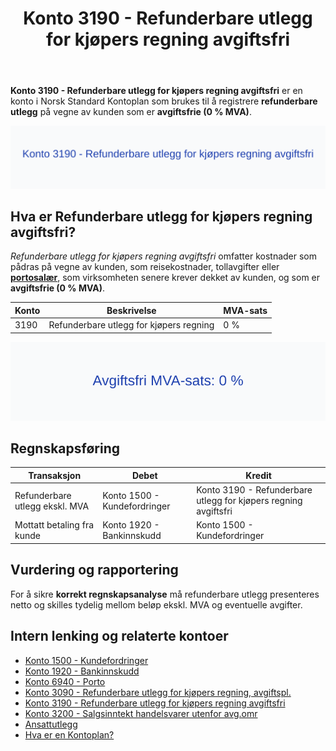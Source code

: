 ﻿---
title: "Konto 3190 - Refunderbare utlegg for kjøpers regning avgiftsfri"
seoTitle: "Konto 3190 | Refunderbare utlegg avgiftsfri | Kontoplan"
description: "Konto 3190 brukes til å registrere refunderbare utlegg for kjøpers regning som er avgiftsfrie (0 % MVA). Lær når kontoen brukes, hvordan bokføre og hva som kreves for korrekt rapportering."
summary: "Konto 3190: refunderbare utlegg uten MVA, bruk, bokføring og rapportering."
---

**Konto 3190 - Refunderbare utlegg for kjøpers regning avgiftsfri** er en konto i Norsk Standard Kontoplan som brukes til å registrere **refunderbare utlegg** på vegne av kunden som er **avgiftsfrie (0 % MVA)**.

![Illustrasjon av Konto 3190 - Refunderbare utlegg for kjøpers regning avgiftsfri](3190-refunderbare-utlegg-for-kjopers-regning-avgiftsfri-image.svg)

## Hva er Refunderbare utlegg for kjøpers regning avgiftsfri?

*Refunderbare utlegg for kjøpers regning avgiftsfri* omfatter kostnader som pådras på vegne av kunden, som reisekostnader, tollavgifter eller **[portosalær](/blogs/kontoplan/6940-porto "Konto 6940 - Porto")**, som virksomheten senere krever dekket av kunden, og som er **avgiftsfrie (0 % MVA)**.

| Konto | Beskrivelse                             | MVA-sats |
|-------|-----------------------------------------|----------|
| 3190  | Refunderbare utlegg for kjøpers regning | 0 %      |

![Avgiftsfri MVA-sats: 0 %](3190-mva-avgiftsfri.svg)

## Regnskapsføring

| Transaksjon                    | Debet                        | Kredit                                                   |
|--------------------------------|------------------------------|----------------------------------------------------------|
| Refunderbare utlegg ekskl. MVA | Konto 1500 - Kundefordringer | Konto 3190 - Refunderbare utlegg for kjøpers regning avgiftsfri |
| Mottatt betaling fra kunde     | Konto 1920 - Bankinnskudd    | Konto 1500 - Kundefordringer                             |

## Vurdering og rapportering

For å sikre **korrekt regnskapsanalyse** må refunderbare utlegg presenteres netto og skilles tydelig mellom beløp ekskl. MVA og eventuelle avgifter.

## Intern lenking og relaterte kontoer

* [Konto 1500 - Kundefordringer](/blogs/kontoplan/1500-kundefordringer "Konto 1500 - Kundefordringer")
* [Konto 1920 - Bankinnskudd](/blogs/kontoplan/1920-bankinnskudd "Konto 1920 - Bankinnskudd")
* [Konto 6940 - Porto](/blogs/kontoplan/6940-porto "Konto 6940 - Porto")
* [Konto 3090 - Refunderbare utlegg for kjøpers regning, avgiftspl.](/blogs/kontoplan/3090-refunderbare-utlegg-for-kjopers-regning-avgiftspl "Konto 3090 - Refunderbare utlegg for kjøpers regning, avgiftspl.")
* [Konto 3190 - Refunderbare utlegg for kjøpers regning avgiftsfri](/blogs/kontoplan/3190-refunderbare-utlegg-for-kjopers-regning-avgiftsfri "Konto 3190 - Refunderbare utlegg for kjøpers regning avgiftsfri")
* [Konto 3200 - Salgsinntekt handelsvarer utenfor avg.omr](/blogs/kontoplan/3200-salgsinntekt-handelsvarer-utenfor-avg-omr "Konto 3200 - Salgsinntekt handelsvarer utenfor avg.omr")
* [Ansattutlegg](/blogs/regnskap/ansattutlegg "Ansattutlegg - En komplett guide til utlegg fra ansatte")
* [Hva er en Kontoplan?](/blogs/regnskap/hva-er-kontoplan "Hva er en Kontoplan? Komplett Guide til Kontoplaner i Norsk Regnskap")






